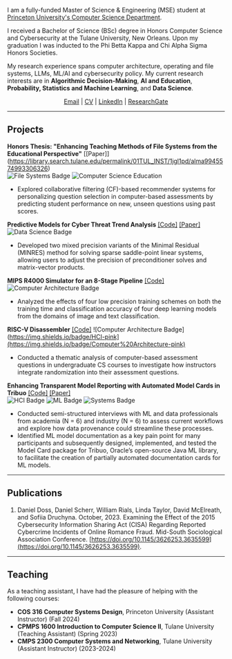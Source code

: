 I am a fully-funded Master of Science & Engineering (MSE) student at [Princeton University's Computer Science Department](https://www.cs.princeton.edu/). 

I received a Bachelor of Science (BSc) degree in Honors Computer Science and Cybersecurity at the Tulane University, New Orleans. Upon my graduation I was inducted to the Phi Betta Kappa and Chi Alpha Sigma Honors Societies. 

My research experience spans computer architecture, operating and file systems, LLMs, ML/AI and cybersecurity policy. My current research interests are in **Algorithmic Decision-Making**, **AI and Education**, **Probability, Statistics and Machine Learning**, and **Data Science**.

<div style="text-align: center;">
<a href="mailto:sonikd2e3@gmail.com">Email</a> | <a href="assets/files/CV.pdf">CV</a> | <a href="https://www.linkedin.com/in/sofiia-druchyna-cs/">LinkedIn</a> | <a href="https://www.researchgate.net/profile/Sofiia-Druchyna">ResearchGate</a>
<p></p>
</div>

--------------
## Projects
**Honors Thesis: "Enhancing Teaching Methods of File Systems from the Educational Perspective"** [[Paper]] (https://library.search.tulane.edu/permalink/01TUL_INST/1jgl1pd/alma9945574993306326)\
![File Systems Badge](https://img.shields.io/badge/File%20Systems-green) ![Computer Science Education](https://img.shields.io/badge/Computer%20Science%20Education-red)
- Explored collaborative filtering (CF)-based recommender systems for personalizing question selection in computer-based assessments by predicting student performance on new, unseen questions using past scores.

**Predictive Models for Cyber Threat Trend Analysis** [[Code]](https://github.com/Sof0-0/CyberAttacks.github.io) [[Paper]](https://sof0-0.github.io/CyberAttacks.github.io/)\
![Data Science Badge](https://img.shields.io/badge/DataScience-blue) 
- Developed two mixed precision variants of the Minimal Residual (MINRES) method for solving sparse saddle-point linear systems, allowing users to adjust the precision of preconditioner solves and matrix-vector products.

**MIPS R4000 Simulator for an 8-Stage Pipeline** [[Code]](https://github.com/Sof0-0/MIPS-R4000)
![Computer Architecture Badge](https://img.shields.io/badge/Computer%20Architecture-pink) 
- Analyzed the effects of four low precision training schemes on both the training time and classification accuracy of four deep learning models from the domains of image and text classification.

**RISC-V Disassembler** [[Code]](https://github.com/Sof0-0/RISC-V-Disassembler)
![Computer Architecture Badge](https://img.shields.io/badge/HCI-pink](https://img.shields.io/badge/Computer%20Architecture-pink)
- Conducted a thematic analysis of computer-based assessment questions in undergraduate CS courses to investigate how instructors integrate randomization into their assessment questions.


**Enhancing Transparent Model Reporting with Automated Model Cards in Tribuo** [[Code]](https://github.com/oracle/tribuo/tree/main/Interop/ModelCard) [[Paper]](https://tribuo.org/learn/4.3/tutorials/modelcard-tribuo-v4.html)\
![HCI Badge](https://img.shields.io/badge/HCI-pink) ![ML Badge](https://img.shields.io/badge/ML%2FAI-purple) ![Systems Badge](https://img.shields.io/badge/Systems-blue)
- Conducted semi-structured interviews with ML and data professionals from academia (N = 6) and industry (N = 6) to assess current workflows and explore how data provenance could streamline these processes.
- Identified ML model documentation as a key pain point for many participants and subsequently designed, implemented, and tested the Model Card package for Tribuo, Oracle’s open-source Java ML library, to facilitate the creation of partially automated documentation cards for ML models.

--------------
## Publications
1. Daniel Doss, Daniel Scherr, William Rials, Linda Taylor, David McElreath, and Sofiia Druchyna. October, 2023. Examining the Effect of the 2015 Cybersecurity Information Sharing Act (CISA) Regarding Reported Cybercrime Incidents of Online Romance Fraud. Mid-South Sociological Association Conference. [https://doi.org/10.1145/3626253.3635599](https://doi.org/10.1145/3626253.3635599).

--------------
## Teaching
As a teaching assistant, I have had the pleasure of helping with the following courses:

- **COS 316 Computer Systems Design**, Princeton University (Assistant Instructor) (Fall 2024)
- **CPMPS 1600 Introduction to Computer Science II**, Tulane University (Teaching Assistant) (Spring 2023)
- **CMPS 2300 Computer Systems and Networking**, Tulane University (Assistant Instructor) (2023-2024)



